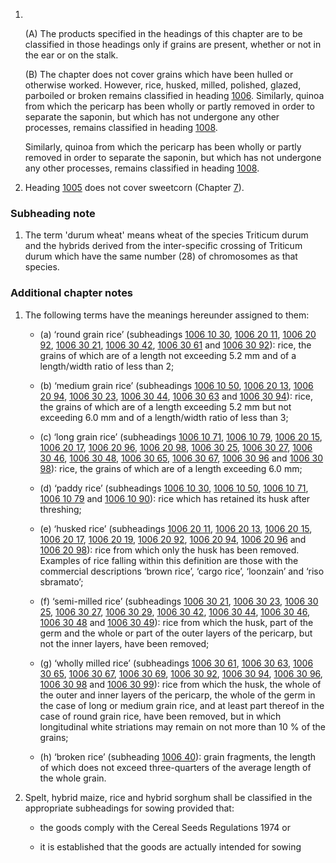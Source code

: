 1.   

   (A) The products specified in the headings of this chapter are to be classified in those headings only if grains are present, whether or not in the ear or on the stalk.

   (B) The chapter does not cover grains which have been hulled or otherwise worked. However, rice, husked, milled, polished, glazed, parboiled or broken remains classified in heading [1006](/headings/1006). Similarly, quinoa from which the pericarp has been wholly or partly removed in order to separate the saponin, but which has not undergone any other processes, remains classified in heading [1008](/headings/1008).

   Similarly, quinoa from which the pericarp has been wholly or partly removed in order to separate the saponin, but which has not undergone any other processes, remains classified in heading [1008](/headings/1008).

2. Heading [1005](/headings/1005) does not cover sweetcorn (Chapter [7](/chapters/07)).

### Subheading note

1. The term 'durum wheat' means wheat of the species Triticum durum and the hybrids derived from the inter-specific crossing of Triticum durum which have the same number (28) of chromosomes as that species.

### Additional chapter notes

1. The following terms have the meanings hereunder assigned to them:

   - (a) ‘round grain rice’ (subheadings [1006 10 30](/commodities/1006103000), [1006 20 11](/commodities/1006201100), [1006 20 92](/commodities/1006209200), [1006 30 21](/subheadings/1006302100-80), [1006 30 42](/subheadings/1006304200-80), [1006 30 61](/subheadings/1006306100-80) and [1006 30 92](/subheadings/1006309200-80)): rice, the grains of which are of a length not exceeding 5.2 mm and of a length/width ratio of less than 2;

   - (b) ‘medium grain rice’ (subheadings [1006 10 50](/commodities/1006105000), [1006 20 13](/commodities/1006201300), [1006 20 94](/commodities/1006209400), [1006 30 23](/subheadings/1006302300-80), [1006 30 44](/subheadings/1006304400-80), [1006 30 63](/subheadings/1006306300-80) and [1006 30 94](/subheadings/1006309400-80)): rice, the grains of which are of a length exceeding 5.2 mm but not exceeding 6.0 mm and of a length/width ratio of less than 3;

   - (c) ‘long grain rice’ (subheadings [1006 10 71](/commodities/1006107100), [1006 10 79](/commodities/1006107900), [1006 20 15](/commodities/1006201500), [1006 20 17](/subheadings/1006201700-80), [1006 20 96](/commodities/1006209600), [1006 20 98](/subheadings/1006209800-80), [1006 30 25](/subheadings/1006302500-80), [1006 30 27](/subheadings/1006302700-80), [1006 30 46](/subheadings/1006304600-80), [1006 30 48](/subheadings/1006304800-80), [1006 30 65](/subheadings/1006306500-80), [1006 30 67](/subheadings/1006306700-80), [1006 30 96](/subheadings/1006309600-80) and [1006 30 98](/subheadings/1006309800-80)): rice, the grains of which are of a length exceeding 6.0 mm;

   - (d) ‘paddy rice’ (subheadings [1006 10 30](/commodities/1006103000), [1006 10 50](/commodities/1006105000), [1006 10 71](/commodities/1006107100), [1006 10 79](/commodities/1006107900) and [1006 10 90](/commodities/1006109000)): rice which has retained its husk after threshing;


   - (e) ‘husked rice’ (subheadings [1006 20 11](/commodities/1006201100), [1006 20 13](/commodities/1006201300), [1006 20 15](/commodities/1006201500), [1006 20 17](/subheadings/1006201700-80), [1006 20 19](/subheadings/1006201900-80), [1006 20 92](/commodities/1006209200), [1006 20 94](/commodities/1006209400), [1006 20 96](/commodities/1006209600) and [1006 20 98](/subheadings/1006209800-80)): rice from which only the husk has been removed. Examples of rice falling within this definition are those with the commercial descriptions ‘brown rice’, ‘cargo rice’, ‘loonzain’ and ‘riso sbramato’;

   - (f) ‘semi-milled rice’ (subheadings [1006 30 21](/subheadings/1006302100-80), [1006 30 23](/subheadings/1006302300-80), [1006 30 25](/subheadings/1006302500-80), [1006 30 27](/subheadings/1006302700-80), [1006 30 29](/subheadings/1006302900-80), [1006 30 42](/subheadings/1006304200-80), [1006 30 44](/subheadings/1006304400-80), [1006 30 46](/subheadings/1006304600-80), [1006 30 48](/subheadings/1006304800-80) and [1006 30 49](/subheadings/1006304900-80)): rice from which the husk, part of the germ and the whole or part of the outer layers of the pericarp, but not the inner layers, have been removed;

   - (g) ‘wholly milled rice’ (subheadings [1006 30 61](/subheadings/1006306100-80), [1006 30 63](/subheadings/1006306300-80), [1006 30 65](/subheadings/1006306500-80), [1006 30 67](/subheadings/1006306700-80), [1006 30 69](/subheadings/1006306900-80), [1006 30 92](/subheadings/1006309200-80), [1006 30 94](/subheadings/1006309400-80), [1006 30 96](/subheadings/1006309600-80), [1006 30 98](/subheadings/1006309800-80) and [1006 30 99](/subheadings/1006309900-80)): rice from which the husk, the whole of the outer and inner layers of the pericarp, the whole of the germ in the case of long or medium grain rice, and at least part thereof in the case of round grain rice, have been removed, but in which longitudinal white striations may remain on not more than 10 % of the grains;

   - (h) ‘broken rice’ (subheading [1006 40](/subheadings/1006400000-80)): grain fragments, the length of which does not exceed three-quarters of the average length of the whole grain.

2. Spelt, hybrid maize, rice and hybrid sorghum shall be classified in the appropriate subheadings for sowing
provided that:

   - the goods comply with the Cereal Seeds Regulations 1974 or

   - it is established that the goods are actually intended for sowing